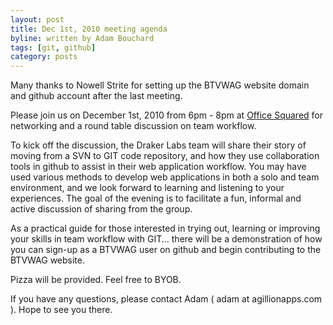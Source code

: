 ```yaml
---
layout: post
title: Dec 1st, 2010 meeting agenda
byline: written by Adam Bouchard
tags: [git, github]
category: posts
---
```


Many thanks to Nowell Strite for setting up the BTVWAG website domain and github account after the last meeting.

Please join us on December 1st, 2010 from 6pm - 8pm at [Office Squared](http://www.officesquaredvt.com/) for networking and a round table discussion on team workflow.  

To kick off the discussion, the Draker Labs team will share their story of moving from a SVN to GIT code repository, and how they use collaboration tools in github to assist in their web application workflow.  You may have used various methods to develop web applications in both a solo and team environment, and we look forward to learning and listening to your experiences.  The goal of the evening is to facilitate a fun, informal and active discussion of sharing from the group. 

As a practical guide for those interested in trying out, learning or improving your skills in team workflow with GIT... there will be a demonstration of how you can sign-up as a BTVWAG user on github and begin contributing to the BTVWAG website. 

Pizza will be provided.  Feel free to BYOB.

If you have any questions, please contact Adam ( adam at agillionapps.com ). Hope to see you there.


